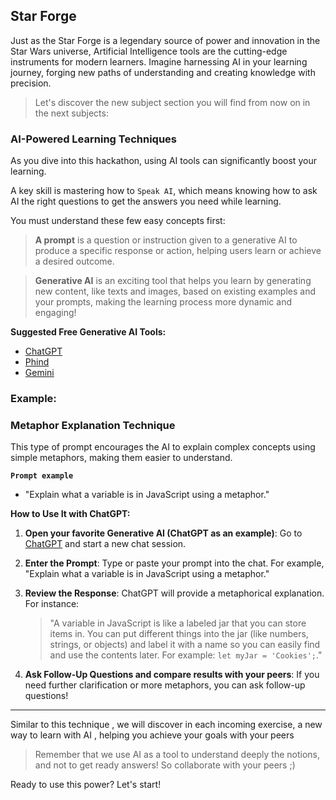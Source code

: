 ## Star Forge

Just as the Star Forge is a legendary source of power and innovation in the Star Wars universe, Artificial Intelligence tools are the cutting-edge instruments for modern learners. Imagine harnessing AI in your learning journey, forging new paths of understanding and creating knowledge with precision.

> Let's discover the new subject section you will find from now on in the next subjects:

### AI-Powered Learning Techniques

As you dive into this hackathon, using AI tools can significantly boost your learning.

A key skill is mastering how to `Speak AI`, which means knowing how to ask AI the right questions to get the answers you need while learning.

You must understand these few easy concepts first:

> **A prompt** is a question or instruction given to a generative AI to produce a specific response or action, helping users learn or achieve a desired outcome.

> **Generative AI** is an exciting tool that helps you learn by generating new content, like texts and images, based on existing examples and your prompts, making the learning process more dynamic and engaging!

**Suggested Free Generative AI Tools:**

- [ChatGPT](https://chatgpt.com/)
- [Phind](https://www.phind.com/)
- [Gemini](https://gemini.google.com/)


### Example:

### Metaphor Explanation Technique

This type of prompt encourages the AI to explain complex concepts using simple metaphors, making them easier to understand.

**`Prompt example`**

- "Explain what a variable is in JavaScript using a metaphor."

**How to Use It with ChatGPT:**

1. **Open your favorite Generative AI (ChatGPT as an example)**: Go to [ChatGPT](https://chatgpt.com/) and start a new chat session.
2. **Enter the Prompt**: Type or paste your prompt into the chat. For example, "Explain what a variable is in JavaScript using a metaphor."
3. **Review the Response**: ChatGPT will provide a metaphorical explanation. For instance:

   > "A variable in JavaScript is like a labeled jar that you can store items in. You can put different things into the jar (like numbers, strings, or objects) and label it with a name so you can easily find and use the contents later. For example: `let myJar = 'Cookies';`."

4. **Ask Follow-Up Questions and compare results with your peers**: If you need further clarification or more metaphors, you can ask follow-up questions!

---

Similar to this technique , we will discover in each incoming exercise, a new way to learn with AI , helping you achieve your goals with your peers

> Remember that we use AI as a tool to understand deeply the notions, and not to get ready answers! So collaborate with your peers ;)

Ready to use this power? Let's start!
